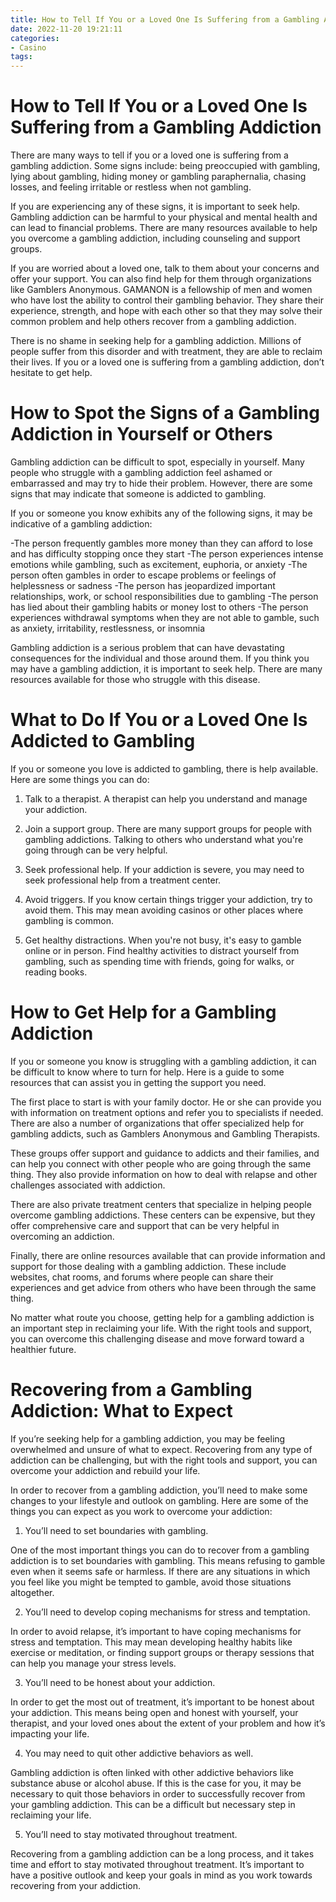 ```yaml
---
title: How to Tell If You or a Loved One Is Suffering from a Gambling Addiction 
date: 2022-11-20 19:21:11
categories:
- Casino
tags:
---
```



#  How to Tell If You or a Loved One Is Suffering from a Gambling Addiction 

There are many ways to tell if you or a loved one is suffering from a gambling addiction. Some signs include: being preoccupied with gambling, lying about gambling, hiding money or gambling paraphernalia, chasing losses, and feeling irritable or restless when not gambling.

If you are experiencing any of these signs, it is important to seek help. Gambling addiction can be harmful to your physical and mental health and can lead to financial problems. There are many resources available to help you overcome a gambling addiction, including counseling and support groups.

If you are worried about a loved one, talk to them about your concerns and offer your support. You can also find help for them through organizations like Gamblers Anonymous. GAMANON is a fellowship of men and women who have lost the ability to control their gambling behavior. They share their experience, strength, and hope with each other so that they may solve their common problem and help others recover from a gambling addiction.

There is no shame in seeking help for a gambling addiction. Millions of people suffer from this disorder and with treatment, they are able to reclaim their lives. If you or a loved one is suffering from a gambling addiction, don’t hesitate to get help.

#  How to Spot the Signs of a Gambling Addiction in Yourself or Others 

Gambling addiction can be difficult to spot, especially in yourself. Many people who struggle with a gambling addiction feel ashamed or embarrassed and may try to hide their problem. However, there are some signs that may indicate that someone is addicted to gambling.

If you or someone you know exhibits any of the following signs, it may be indicative of a gambling addiction:

-The person frequently gambles more money than they can afford to lose and has difficulty stopping once they start
-The person experiences intense emotions while gambling, such as excitement, euphoria, or anxiety
-The person often gambles in order to escape problems or feelings of helplessness or sadness
-The person has jeopardized important relationships, work, or school responsibilities due to gambling
-The person has lied about their gambling habits or money lost to others
-The person experiences withdrawal symptoms when they are not able to gamble, such as anxiety, irritability, restlessness, or insomnia

Gambling addiction is a serious problem that can have devastating consequences for the individual and those around them. If you think you may have a gambling addiction, it is important to seek help. There are many resources available for those who struggle with this disease.

#  What to Do If You or a Loved One Is Addicted to Gambling 

If you or someone you love is addicted to gambling, there is help available. Here are some things you can do: 

1. Talk to a therapist. A therapist can help you understand and manage your addiction. 

2. Join a support group. There are many support groups for people with gambling addictions. Talking to others who understand what you're going through can be very helpful. 

3. Seek professional help. If your addiction is severe, you may need to seek professional help from a treatment center. 

4. Avoid triggers. If you know certain things trigger your addiction, try to avoid them. This may mean avoiding casinos or other places where gambling is common. 

5. Get healthy distractions. When you're not busy, it's easy to gamble online or in person. Find healthy activities to distract yourself from gambling, such as spending time with friends, going for walks, or reading books.

#  How to Get Help for a Gambling Addiction 

If you or someone you know is struggling with a gambling addiction, it can be difficult to know where to turn for help. Here is a guide to some resources that can assist you in getting the support you need. 

The first place to start is with your family doctor. He or she can provide you with information on treatment options and refer you to specialists if needed. There are also a number of organizations that offer specialized help for gambling addicts, such as Gamblers Anonymous and Gambling Therapists. 

These groups offer support and guidance to addicts and their families, and can help you connect with other people who are going through the same thing. They also provide information on how to deal with relapse and other challenges associated with addiction. 

There are also private treatment centers that specialize in helping people overcome gambling addictions. These centers can be expensive, but they offer comprehensive care and support that can be very helpful in overcoming an addiction. 

Finally, there are online resources available that can provide information and support for those dealing with a gambling addiction. These include websites, chat rooms, and forums where people can share their experiences and get advice from others who have been through the same thing. 

No matter what route you choose, getting help for a gambling addiction is an important step in reclaiming your life. With the right tools and support, you can overcome this challenging disease and move forward toward a healthier future.

#  Recovering from a Gambling Addiction: What to Expect

If you’re seeking help for a gambling addiction, you may be feeling overwhelmed and unsure of what to expect. Recovering from any type of addiction can be challenging, but with the right tools and support, you can overcome your addiction and rebuild your life.

In order to recover from a gambling addiction, you’ll need to make some changes to your lifestyle and outlook on gambling. Here are some of the things you can expect as you work to overcome your addiction:

1. You’ll need to set boundaries with gambling.

One of the most important things you can do to recover from a gambling addiction is to set boundaries with gambling. This means refusing to gamble even when it seems safe or harmless. If there are any situations in which you feel like you might be tempted to gamble, avoid those situations altogether.

2. You’ll need to develop coping mechanisms for stress and temptation.

In order to avoid relapse, it’s important to have coping mechanisms for stress and temptation. This may mean developing healthy habits like exercise or meditation, or finding support groups or therapy sessions that can help you manage your stress levels.

3. You’ll need to be honest about your addiction.

In order to get the most out of treatment, it’s important to be honest about your addiction. This means being open and honest with yourself, your therapist, and your loved ones about the extent of your problem and how it’s impacting your life.

4. You may need to quit other addictive behaviors as well.

Gambling addiction is often linked with other addictive behaviors like substance abuse or alcohol abuse. If this is the case for you, it may be necessary to quit those behaviors in order to successfully recover from your gambling addiction. This can be a difficult but necessary step in reclaiming your life.

5. You’ll need to stay motivated throughout treatment.

Recovering from a gambling addiction can be a long process, and it takes time and effort to stay motivated throughout treatment. It’s important to have a positive outlook and keep your goals in mind as you work towards recovering from your addiction.